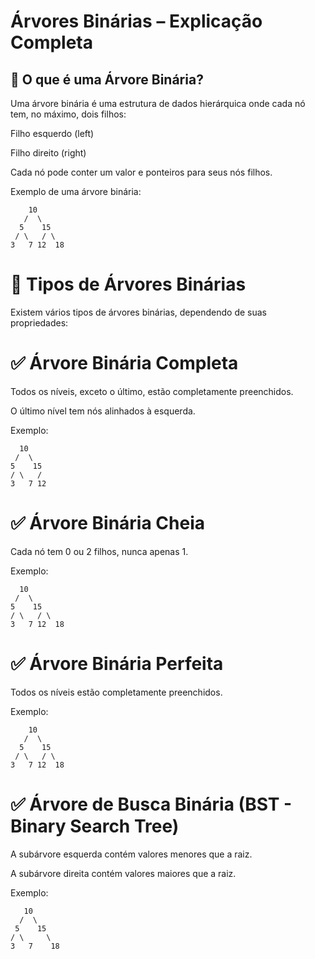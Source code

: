 # Árvores Binárias – Explicação Completa
## 📌 O que é uma Árvore Binária?

Uma árvore binária é uma estrutura de dados hierárquica onde cada nó tem, no máximo, dois filhos:

Filho esquerdo (left)

Filho direito (right)

Cada nó pode conter um valor e ponteiros para seus nós filhos.

Exemplo de uma árvore binária:

        10
       /  \
      5    15
     / \   / \
    3   7 12  18

# 🔹 Tipos de Árvores Binárias
Existem vários tipos de árvores binárias, dependendo de suas propriedades:

# ✅ Árvore Binária Completa
Todos os níveis, exceto o último, estão completamente preenchidos.

O último nível tem nós alinhados à esquerda.

Exemplo:

      10
     /  \
    5    15
    / \   /
    3   7 12

# ✅ Árvore Binária Cheia

Cada nó tem 0 ou 2 filhos, nunca apenas 1.

Exemplo:

      10
     /  \
    5    15
    / \   / \
    3   7 12  18

# ✅ Árvore Binária Perfeita
Todos os níveis estão completamente preenchidos.

Exemplo:

        10
       /  \
      5    15
     / \   / \
    3   7 12  18
# ✅ Árvore de Busca Binária (BST - Binary Search Tree)

A subárvore esquerda contém valores menores que a raiz.

A subárvore direita contém valores maiores que a raiz.

Exemplo:

       10
      /  \
     5    15
    / \     \
    3   7    18



